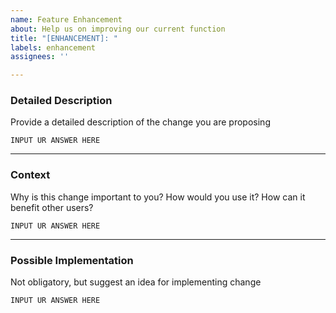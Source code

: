 ```yaml
---
name: Feature Enhancement
about: Help us on improving our current function
title: "[ENHANCEMENT]: "
labels: enhancement
assignees: ''

---
```


### Detailed Description

Provide a detailed description of the change you are proposing 
```
INPUT UR ANSWER HERE
```
---
### Context

Why is this change important to you? How would you use it? How can it benefit other users?
```
INPUT UR ANSWER HERE
```

---
### Possible Implementation

Not obligatory, but suggest an idea for implementing change
```
INPUT UR ANSWER HERE
```
